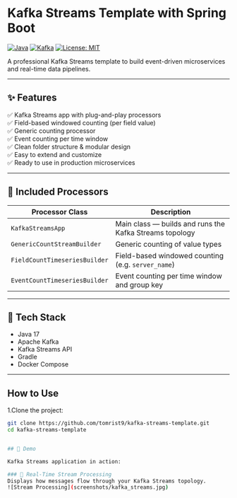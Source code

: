# Kafka Streams Template with Spring Boot

[![Java](https://img.shields.io/badge/Java-17-blue)](https://openjdk.org/projects/jdk/17/)
[![Kafka](https://img.shields.io/badge/Kafka-Streams-brightgreen)](https://kafka.apache.org/documentation/streams/)
[![License: MIT](https://img.shields.io/badge/License-MIT-blue.svg)](LICENSE)

A professional Kafka Streams template to build event-driven microservices and real-time data pipelines.

---

## ✨ Features

✅ Kafka Streams app with plug-and-play processors  
✅ Field-based windowed counting (per field value)  
✅ Generic counting processor  
✅ Event counting per time window  
✅ Clean folder structure & modular design  
✅ Easy to extend and customize  
✅ Ready to use in production microservices  

---

## 🧠 Included Processors

| Processor Class              | Description                                                  |
|-----------------------------|--------------------------------------------------------------|
| `KafkaStreamsApp`             | Main class — builds and runs the Kafka Streams topology       |
| `GenericCountStreamBuilder`   | Generic counting of value types                              |
| `FieldCountTimeseriesBuilder` | Field-based windowed counting (e.g. `server_name`)           |
| `EventCountTimeseriesBuilder` | Event counting per time window and group key                |

---

## 🧰 Tech Stack

- Java 17  
- Apache Kafka  
- Kafka Streams API  
- Gradle  
- Docker Compose  

---

## How to Use
1️.Clone the project:
```bash
git clone https://github.com/tomrist9/kafka-streams-template.git
cd kafka-streams-template


## 📸 Demo

Kafka Streams application in action:

### 🔁 Real-Time Stream Processing  
Displays how messages flow through your Kafka Streams topology.  
![Stream Processing](screenshots/kafka_streams.jpg)
